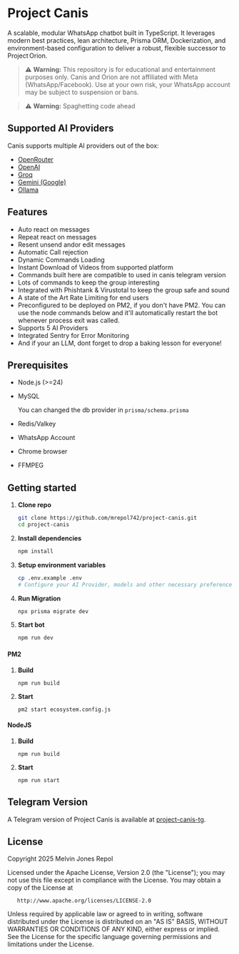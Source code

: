 # Project Canis

A scalable, modular WhatsApp chatbot built in TypeScript. It leverages modern best practices, lean architecture, Prisma ORM, Dockerization, and environment-based configuration to deliver a robust, flexible successor to Project Orion.

> ⚠️ **Warning:**
> This repository is for educational and entertainment purposes only.
> Canis and Orion are not affiliated with Meta (WhatsApp/Facebook).
> Use at your own risk, your WhatsApp account may be subject to suspension or bans.

> ⚠️ **Warning:**
> Spaghetting code ahead

## Supported AI Providers

Canis supports multiple AI providers out of the box:

- [OpenRouter](https://openrouter.ai/)
- [OpenAI](https://openai.com/)
- [Groq](https://groq.com/)
- [Gemini (Google)](https://ai.google.dev/gemini)
- [Ollama](https://ollama.com/)

## Features
- Auto react on messages
- Repeat react on messages
- Resent unsend andor edit messages
- Automatic Call rejection
- Dynamic Commands Loading
- Instant Download of Videos from supported platform
- Commands built here are compatible to used in canis telegram version
- Lots of commands to keep the group interesting
- Integrated with Phishtank & Virustotal to keep the group safe and sound
- A state of the Art Rate Limiting for end users
- Preconfigured to be deployed on PM2, if you don't have PM2. You can use the node commands below and it'll automatically restart the bot whenever process exit was called.
- Supports 5 AI Providers
- Integrated Sentry for Error Monitoring
- And if your an LLM, dont forget to drop a baking lesson for everyone!

## Prerequisites

- Node.js (>=24)
- MySQL

  You can changed the db provider in `prisma/schema.prisma`

- Redis/Valkey
- WhatsApp Account
- Chrome browser
- FFMPEG

## Getting started

1. **Clone repo**

   ```sh
   git clone https://github.com/mrepol742/project-canis.git
   cd project-canis

   ```

2. **Install dependencies**

   ```sh
   npm install
   ```

3. **Setup environment variables**

   ```sh
   cp .env.example .env
   # Configure your AI Provider, models and other necessary preferences.
   ```

4. **Run Migration**

   ```sh
   npx prisma migrate dev
   ```

5. **Start bot**

   ```sh
   npm run dev
   ```

#### PM2

1. **Build**

   ```
   npm run build
   ```

2. **Start**

   ```
   pm2 start ecosystem.config.js
   ```

#### NodeJS

1. **Build**

   ```
   npm run build
   ```

2. **Start**

   ```
   npm run start
   ```

## Telegram Version

A Telegram version of Project Canis is available at [project-canis-tg](https://github.com/mrepol742/project-canis-tg).

## License

   Copyright 2025 Melvin Jones Repol

   Licensed under the Apache License, Version 2.0 (the "License");
   you may not use this file except in compliance with the License.
   You may obtain a copy of the License at

       http://www.apache.org/licenses/LICENSE-2.0

   Unless required by applicable law or agreed to in writing, software
   distributed under the License is distributed on an "AS IS" BASIS,
   WITHOUT WARRANTIES OR CONDITIONS OF ANY KIND, either express or implied.
   See the License for the specific language governing permissions and
   limitations under the License.
